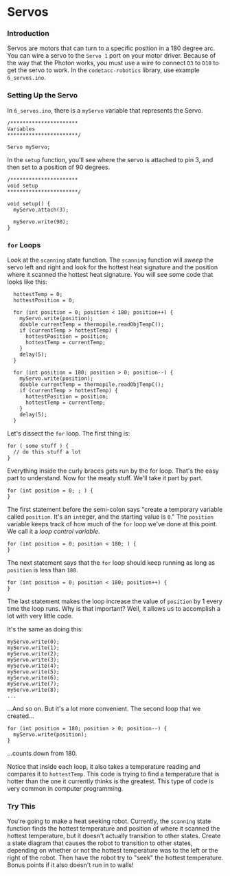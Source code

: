 # Servos

### Introduction

Servos are motors that can turn to a specific position in a 180 degree arc. You can wire a servo to the `Servo 1` port on your motor driver. Because of the way that the Photon works, you must use a wire to connect `D3` to `D10` to get the servo to work. In the `codetacc-robotics` library, use example `6_servos.ino`.

### Setting Up the Servo

In `6_servos.ino`, there is a `myServo` variable that represents the Servo.

```
/**********************
Variables
***********************/

Servo myServo;
```

In the `setup` function, you'll see where the servo is attached to pin 3, and then set to a position of 90 degrees.

```
/**********************
void setup
***********************/

void setup() {
  myServo.attach(3);
  
  myServo.write(90);
}
```

### `for` Loops

Look at the `scanning` state function. The `scanning` function will _sweep_ the servo left and right and look for the hottest heat signature and the position where it scanned the hottest heat signature. You will see some code that looks like this:

```
  hottestTemp = 0;
  hottestPosition = 0;

  for (int position = 0; position < 180; position++) {
    myServo.write(position);
    double currentTemp = thermopile.readObjTempC();
    if (currentTemp > hottestTemp) {
      hottestPosition = position;
      hottestTemp = currentTemp;
    }
    delay(5);
  }

  for (int position = 180; position > 0; position--) {
    myServo.write(position);
    double currentTemp = thermopile.readObjTempC();
    if (currentTemp > hottestTemp) {
      hottestPosition = position;
      hottestTemp = currentTemp;
    }
    delay(5);
  }
```

Let's dissect the `for` loop. The first thing is:

```
for ( some stuff ) {
  // do this stuff a lot
}
```

Everything inside the curly braces gets run by the for loop. That's the easy part to understand. Now for the meaty stuff. We'll take it part by part.

```
for (int position = 0; ; ) {
}
```

The first statement before the semi-colon says "create a temporary variable called `position`. It's an `int`eger, and the starting value is `0`." The `position` variable keeps track of how much of the `for` loop we've done at this point. We call it a _loop control variable_.

```
for (int position = 0; position < 180; ) {
}
```

The next statement says that the `for` loop should keep running as long as `position` is less than `180`.

```
for (int position = 0; position < 180; position++) {
}
```
The last statement makes the loop increase the value of `position` by 1 every time the loop runs. Why is that important? Well, it allows us to accomplish a lot with very little code. 

It's the same as doing this:

```
myServo.write(0);
myServo.write(1);
myServo.write(2);
myServo.write(3);
myServo.write(4);
myServo.write(5);
myServo.write(6);
myServo.write(7);
myServo.write(8);
...
```

...And so on. But it's a lot more convenient. The second loop that we created...

```
for (int position = 180; position > 0; position--) {
  myServo.write(position);
}
```

...counts down from 180.

Notice that inside each loop, it also takes a temperature reading and compares it to `hottestTemp`. This code is trying to find a temperature that is hotter than the one it currently thinks is the greatest. This type of code is very common in computer programming.

### Try This

You're going to make a heat seeking robot. Currently, the `scanning` state function finds the hottest temperature and position of where it scanned the hottest temperature, but it doesn't actually transition to other states. Create a state diagram that causes the robot to transition to other states, depending on whether or not the hottest temperature was to the left or the right of the robot. Then have the robot try to "seek" the hottest temperature. Bonus points if it also doesn't run in to walls!